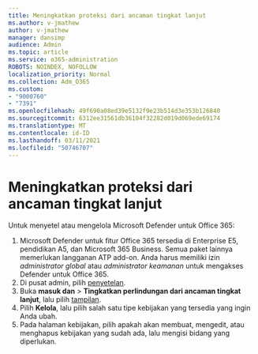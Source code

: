 ```yaml
---
title: Meningkatkan proteksi dari ancaman tingkat lanjut
ms.author: v-jmathew
author: v-jmathew
manager: dansimp
audience: Admin
ms.topic: article
ms.service: o365-administration
ROBOTS: NOINDEX, NOFOLLOW
localization_priority: Normal
ms.collection: Adm_O365
ms.custom:
- "9000760"
- "7391"
ms.openlocfilehash: 49f690a08ed39e5132f9e23b514d3e353b126840
ms.sourcegitcommit: 6312ee31561db36104f32282d019d069ede69174
ms.translationtype: MT
ms.contentlocale: id-ID
ms.lasthandoff: 03/11/2021
ms.locfileid: "50746707"
---
```

# <a name="increase-protection-from-advanced-threats"></a>Meningkatkan proteksi dari ancaman tingkat lanjut

Untuk menyetel atau mengelola Microsoft Defender untuk Office 365:

1. Microsoft Defender untuk fitur Office 365 tersedia di Enterprise E5, pendidikan A5, dan Microsoft 365 Business. Semua paket lainnya memerlukan langganan ATP add-on. Anda harus memiliki izin *administrator global* atau *administrator keamanan* untuk mengakses Defender untuk Office 365.
2. Di pusat admin, pilih [penyetelan](https://go.microsoft.com/fwlink/p/?linkid=2075721).
3. Buka **masuk dan**  >  **Tingkatkan perlindungan dari ancaman tingkat lanjut**, lalu pilih [tampilan](https://go.microsoft.com/fwlink/?linkid=2109302).
4. Pilih **Kelola**, lalu pilih salah satu tipe kebijakan yang tersedia yang ingin Anda ubah.
5. Pada halaman kebijakan, pilih apakah akan membuat, mengedit, atau menghapus kebijakan yang sudah ada, lalu mengisi bidang yang diperlukan.
